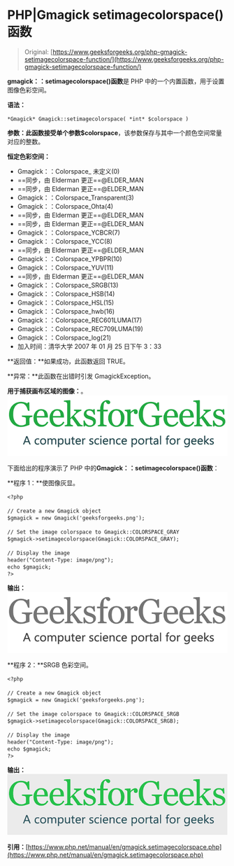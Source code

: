 # PHP|Gmagick setimagecolorspace()函数

> Original: [https://www.geeksforgeeks.org/php-gmagick-setimagecolorspace-function/](https://www.geeksforgeeks.org/php-gmagick-setimagecolorspace-function/)

**gmagick：：setimagecolorspace()函数**是 PHP 中的一个内置函数，用于设置图像色彩空间。

**语法：**

```
*Gmagick* Gmagick::setimagecolorspace( *int* $colorspace )
```

**参数：**此函数接受单个参数**$colorspace**，该参数保存与其中一个颜色空间常量对应的整数。

**恒定色彩空间：**

*   Gmagick：：Colorspace_ 未定义(0)
*   ==同步，由 Elderman 更正==@ELDER_MAN
*   ==同步，由 Elderman 更正==@ELDER_MAN
*   Gmagick：：Colorspace_Transparent(3)
*   Gmagick：：Colorspace_Ohta(4)
*   ==同步，由 Elderman 更正==@ELDER_MAN
*   ==同步，由 Elderman 更正==@ELDER_MAN
*   Gmagick：：Colorspace_YCBCR(7)
*   Gmagick：：Colorspace_YCC(8)
*   ==同步，由 Elderman 更正==@ELDER_MAN
*   Gmagick：：Colorspace_YPBPR(10)
*   Gmagick：：Colorspace_YUV(11)
*   ==同步，由 Elderman 更正==@ELDER_MAN
*   Gmagick：：Colorspace_SRGB(13)
*   Gmagick：：Colorspace_HSB(14)
*   Gmagick：：Colorspace_HSL(15)
*   Gmagick：：Colorspace_hwb(16)
*   Gmagick：：Colorspace_REC601LUMA(17)
*   Gmagick：：Colorspace_REC709LUMA(19)
*   Gmagick：：Colorspace_log(21)
*   加入时间：清华大学 2007 年 01 月 25 日下午 3：33

**返回值：**如果成功，此函数返回 TRUE。

**异常：**此函数在出错时引发 GmagickException。

**用于捕获画布区域的图像：**。
![](img/07c99ec29e7a50fc3ea91a9d4a8d2f31.png)

下面给出的程序演示了 PHP 中的**Gmagick：：setimagecolorspace()函数**：

**程序 1：**使图像灰显。

```
<?php

// Create a new Gmagick object
$gmagick = new Gmagick('geeksforgeeks.png');

// Set the image colorspace to Gmagick::COLORSPACE_GRAY
$gmagick->setimagecolorspace(Gmagick::COLORSPACE_GRAY);

// Display the image
header("Content-Type: image/png");
echo $gmagick;
?>
```

**输出：**
![](img/d01c8da3f0353bf20a27e15466300b29.png)

**程序 2：**SRGB 色彩空间。

```
<?php

// Create a new Gmagick object
$gmagick = new Gmagick('geeksforgeeks.png');

// Set the image colorspace to Gmagick::COLORSPACE_SRGB
$gmagick->setimagecolorspace(Gmagick::COLORSPACE_SRGB);

// Display the image
header("Content-Type: image/png");
echo $gmagick;
?>
```

**输出：**
![](img/eeb3dc515166b51fff073a0900d3b6d7.png)

**引用：**[https://www.php.net/manual/en/gmagick.setimagecolorspace.php](https://www.php.net/manual/en/gmagick.setimagecolorspace.php)